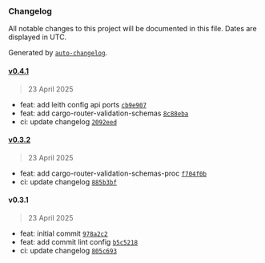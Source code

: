 ### Changelog

All notable changes to this project will be documented in this file. Dates are displayed in UTC.

Generated by [`auto-changelog`](https://github.com/CookPete/auto-changelog).

#### [v0.4.1](https://github.com/datr-tech/leith-manual-pkg-integration-test/compare/v0.3.2...v0.4.1)

> 23 April 2025

- feat: add leith config api ports [`cb9e907`](https://github.com/datr-tech/leith-manual-pkg-integration-test/commit/cb9e90720ff96bd8d50c760454e4a2483bc01d60)
- feat: add cargo-router-validation-schemas [`8c88eba`](https://github.com/datr-tech/leith-manual-pkg-integration-test/commit/8c88eba44eaa469683012731aa0b892aa6bf4a5f)
- ci: update changelog [`2092eed`](https://github.com/datr-tech/leith-manual-pkg-integration-test/commit/2092eed8ffbbb356b3a44f316fe080078a13839f)

#### [v0.3.2](https://github.com/datr-tech/leith-manual-pkg-integration-test/compare/v0.3.1...v0.3.2)

> 23 April 2025

- feat: add cargo-router-validation-schemas-proc [`f704f0b`](https://github.com/datr-tech/leith-manual-pkg-integration-test/commit/f704f0bcae8954babaa259d7a62894adfff575d4)
- ci: update changelog [`885b3bf`](https://github.com/datr-tech/leith-manual-pkg-integration-test/commit/885b3bf8365184cef7209a912d09ecfb12ae949c)

#### v0.3.1

> 23 April 2025

- feat: initial commit [`978a2c2`](https://github.com/datr-tech/leith-manual-pkg-integration-test/commit/978a2c254d39d794f9de55bef5873037306f6392)
- feat: add commit lint config [`b5c5218`](https://github.com/datr-tech/leith-manual-pkg-integration-test/commit/b5c5218777b06a42e4931b6ef1efb9e999cee40f)
- ci: update changelog [`805c693`](https://github.com/datr-tech/leith-manual-pkg-integration-test/commit/805c693187e0df04cc25c6608ae0a34e06dd923a)
